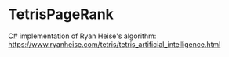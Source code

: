 # TetrisPageRank

C# implementation of Ryan Heise's algorithm: https://www.ryanheise.com/tetris/tetris_artificial_intelligence.html
